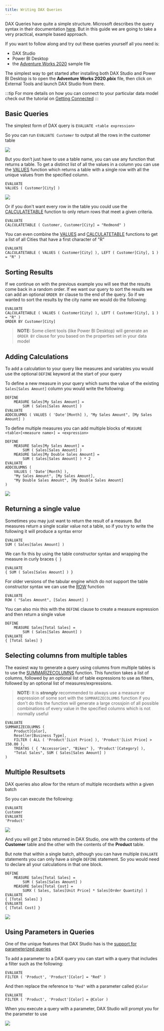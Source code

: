 ```yaml
---
title: Writing DAX Queries
---
```


DAX Queries have quite a simple structure. Microsoft describes the query syntax in their documentation [here](https://docs.microsoft.com/en-us/dax/dax-queries). But in this guide we are going to take a very practical, example based approach. 

If you want to follow along and try out these queries yourself all you need is:
* DAX Studio
* Power BI Desktop
* the [Adventure Works 2020](https://aka.ms/dax-docs-sample-file) sample file

The simplest way to get started after installing both DAX Studio and Power BI Desktop is to open the **Adventure Works 2020.pbix** file, then click on External Tools and launch DAX Studio from there. 

:::tip
For more details on how you can connect to your particular data model check out the tutorial on [Getting Connected](../getting-connected/)
:::

## Basic Queries

The simplest form of DAX query is `EVALUATE <table expression>` 

So you can run `EVALUATE Customer` to output all the rows in the customer table

![](./evaluate-customer.png)

But you don't just have to use a table name, you can use any function that returns a table. To get a distinct list of all the values in a column you can use the [VALUES](https://dax.guide/values) function which returns a table with a single row with all the unique values from the specified column.

```dax
EVALUATE
VALUES ( Customer[City] )
```

![](./evaluate-customer-city.png)

Or if you don't want every row in the table you could use the [CALCULATETABLE](https://dax.guide/calculatetable) function to only return rows that meet a given criteria.

```dax
EVALUATE
CALCULATETABLE ( Customer, Customer[City] = "Redmond" )
```

You can even combine the [VALUES](https://dax.guide/values) and [CALCULATETABLE](https://dax.guide/calculatetable) functions to get a list of all Cities that have a first character of "R"

```dax
EVALUATE
CALCULATETABLE ( VALUES ( Customer[City] ), LEFT ( Customer[City], 1 ) = "R" )
```

## Sorting Results

If we continue on with the previous example you will see that the results come back in a random order. If we want our query to sort the results we can add an optional `ORDER BY` clause to the end of the query. So if we wanted to sort the results by the city name we would do the following:

```dax
EVALUATE
CALCULATETABLE ( VALUES ( Customer[City] ), LEFT ( Customer[City], 1 ) = "R" )
ORDER BY Customer[City]
```

> **NOTE:** Some client tools (like Power BI Desktop) will generate an `ORDER BY` clause for you based on the properties set in your data model


## Adding Calculations

To add a calculation to your query like measures and variables you would use the optional `DEFINE` keyword at the start of your query

To define a new measure in your query which sums the value of the existing `Sales[Sales Amount]` column you would write the following:

```dax
DEFINE
    MEASURE Sales[My Sales Amount] =
        SUM ( Sales[Sales Amount] )
EVALUATE
ADDCOLUMNS ( VALUES ( 'Date'[Month] ), "My Sales Amount", [My Sales Amount] )
```

To define multiple measures you can add multiple blocks of `MEASURE <table>[<measure name>] = <expression>`

```dax
DEFINE
    MEASURE Sales[My Sales Amount] =
        SUM ( Sales[Sales Amount] )
    MEASURE Sales[My Double Sales Amount] =
        SUM ( Sales[Sales Amount] ) * 2
EVALUATE
ADDCOLUMNS (
    VALUES ( 'Date'[Month] ),
    "My Sales Amount", [My Sales Amount],
    "My Double Sales Amount", [My Double Sales Amount]
)
```

![](evaluate-define-measures.png)


## Returning a single value

Sometimes you may just want to return the result of a measure. But measures return a single scalar value not a table, so if you try to write the following it will produce a syntax error

```dax
EVALUATE
SUM ( Sales[Sales Amount] )
```

We can fix this by using the table constructor syntax and wrapping the measure in curly braces `{ }`

```dax
EVALUATE
{ SUM ( Sales[Sales Amount] ) }
```

For older versions of the tabular engine which do not support the table constructor syntax we can use the [ROW](https://dax.guide/row) function

```dax
EVALUATE
ROW ( "Sales Amount", [Sales Amount] )
```


You can also mix this with the `DEFINE` clause to create a measure expression and then return a single value

```dax
DEFINE
    MEASURE Sales[Total Sales] =
        SUM ( Sales[Sales Amount] )
EVALUATE
{ [Total Sales] }
```

## Selecting columns from multiple tables

The easiest way to generate a query using columns from multiple tables is to use the [SUMMARIZECOLUMNS](https://dax.guide/summarizecolumns) function. This function takes a list of columns, followed by an optional list of table expressions to use as filters, followed by an optional list of measures/expressions.

> **NOTE:** It is _**strongly**_ recommended to always use a measure or expression of some sort with the `SUMMARIZECOLUMNS` function if you don't do this the function will generate a large crossjoin of all possible combinations of every value in the specified columns which is not normally useful

```dax
EVALUATE
SUMMARIZECOLUMNS (
    Product[Color],
    Reseller[Business Type],
    FILTER ( ALL ( 'Product'[List Price] ), 'Product'[List Price] > 150.00 ),
    TREATAS ( { "Accessories", "Bikes" }, 'Product'[Category] ),
    "Total Sales", SUM ( Sales[Sales Amount] )
)
```

## Multiple Resultsets

DAX queries also allow for the return of multiple recordsets within a given batch

So you can execute the following: 

```dax
EVALUATE
Customer
EVALUATE
'Product'
```

![](evaluate-2-recordsets.png)

And you will get 2 tabs returned in DAX Studio, one with the contents of the **Customer** table and the other with the contents of the **Product** table.

But note that within a single batch, although you can have multiple `EVALUATE` statements you can only have a single `DEFINE` statement. So you would need to declare all your calculations in that one block.

```dax
DEFINE
    MEASURE Sales[Total Sales] =
        SUM ( Sales[Sales Amount] )
    MEASURE Sales[Total Cost] =
        SUMX ( Sales, Sales[Unit Price] * Sales[Order Quantity] )
EVALUATE
{ [Total Sales] }
EVALUATE
{ [Total Cost] }
```

![](evaluate-2-recordsets-with-measures.png)

## Using Parameters in Queries

One of the unique features that DAX Studio has is the [support for parameterized queries](/docs/features/parameter-support/)

To add a parameter to a DAX query you can start with a query that includes a filter such as the following:

```dax
EVALUATE
FILTER ( 'Product', 'Product'[Color] = "Red" )
```

And then replace the reference to `"Red"` with a parameter called `@Color` 

```dax
EVALUATE
FILTER ( 'Product', 'Product'[Color] = @Color )
```

When you execute a query with a parameter, DAX Studio will prompt you for the parameter to use

![](evaluate-parameter.png)

